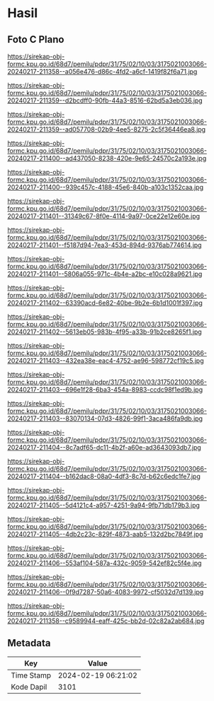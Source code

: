 # Hasil

## Foto C Plano

https://sirekap-obj-formc.kpu.go.id/68d7/pemilu/pdpr/31/75/02/10/03/3175021003066-20240217-211358--a056e476-d86c-4fd2-a6cf-1419f82f6a71.jpg

https://sirekap-obj-formc.kpu.go.id/68d7/pemilu/pdpr/31/75/02/10/03/3175021003066-20240217-211359--d2bcdff0-90fb-44a3-8516-62bd5a3eb036.jpg

https://sirekap-obj-formc.kpu.go.id/68d7/pemilu/pdpr/31/75/02/10/03/3175021003066-20240217-211359--ad057708-02b9-4ee5-8275-2c5f36446ea8.jpg

https://sirekap-obj-formc.kpu.go.id/68d7/pemilu/pdpr/31/75/02/10/03/3175021003066-20240217-211400--ad437050-8238-420e-9e65-24570c2a193e.jpg

https://sirekap-obj-formc.kpu.go.id/68d7/pemilu/pdpr/31/75/02/10/03/3175021003066-20240217-211400--939c457c-4188-45e6-840b-a103c1352caa.jpg

https://sirekap-obj-formc.kpu.go.id/68d7/pemilu/pdpr/31/75/02/10/03/3175021003066-20240217-211401--31349c67-8f0e-4114-9a97-0ce22e12e60e.jpg

https://sirekap-obj-formc.kpu.go.id/68d7/pemilu/pdpr/31/75/02/10/03/3175021003066-20240217-211401--f5187d94-7ea3-453d-894d-9376ab774614.jpg

https://sirekap-obj-formc.kpu.go.id/68d7/pemilu/pdpr/31/75/02/10/03/3175021003066-20240217-211401--5806a055-971c-4b4e-a2bc-e10c028a9621.jpg

https://sirekap-obj-formc.kpu.go.id/68d7/pemilu/pdpr/31/75/02/10/03/3175021003066-20240217-211402--63390acd-6e82-40be-9b2e-6b1d1001f397.jpg

https://sirekap-obj-formc.kpu.go.id/68d7/pemilu/pdpr/31/75/02/10/03/3175021003066-20240217-211402--5613eb05-983b-4f95-a33b-91b2ce8265f1.jpg

https://sirekap-obj-formc.kpu.go.id/68d7/pemilu/pdpr/31/75/02/10/03/3175021003066-20240217-211403--432ea38e-eac4-4752-ae96-598772cf19c5.jpg

https://sirekap-obj-formc.kpu.go.id/68d7/pemilu/pdpr/31/75/02/10/03/3175021003066-20240217-211403--696e1f28-6ba3-454a-8983-ccdc98f1ed9b.jpg

https://sirekap-obj-formc.kpu.go.id/68d7/pemilu/pdpr/31/75/02/10/03/3175021003066-20240217-211403--83070134-07d3-4826-99f1-3aca486fa9db.jpg

https://sirekap-obj-formc.kpu.go.id/68d7/pemilu/pdpr/31/75/02/10/03/3175021003066-20240217-211404--8c7adf65-dc11-4b2f-a60e-ad3643093db7.jpg

https://sirekap-obj-formc.kpu.go.id/68d7/pemilu/pdpr/31/75/02/10/03/3175021003066-20240217-211404--b162dac8-08a0-4df3-8c7d-b62c6edc1fe7.jpg

https://sirekap-obj-formc.kpu.go.id/68d7/pemilu/pdpr/31/75/02/10/03/3175021003066-20240217-211405--5d4121c4-a957-4251-9a94-9fb71db179b3.jpg

https://sirekap-obj-formc.kpu.go.id/68d7/pemilu/pdpr/31/75/02/10/03/3175021003066-20240217-211405--4db2c23c-829f-4873-aab5-132d2bc7849f.jpg

https://sirekap-obj-formc.kpu.go.id/68d7/pemilu/pdpr/31/75/02/10/03/3175021003066-20240217-211406--553af104-587a-432c-9059-542ef82c5f4e.jpg

https://sirekap-obj-formc.kpu.go.id/68d7/pemilu/pdpr/31/75/02/10/03/3175021003066-20240217-211406--0f9d7287-50a6-4083-9972-cf5032d7d139.jpg

https://sirekap-obj-formc.kpu.go.id/68d7/pemilu/pdpr/31/75/02/10/03/3175021003066-20240217-211358--c9589944-eaff-425c-bb2d-02c82a2ab684.jpg


## Metadata

| Key        | Value               |
| ---------- | ------------------- |
| Time Stamp | 2024-02-19 06:21:02 |
| Kode Dapil | 3101                |



